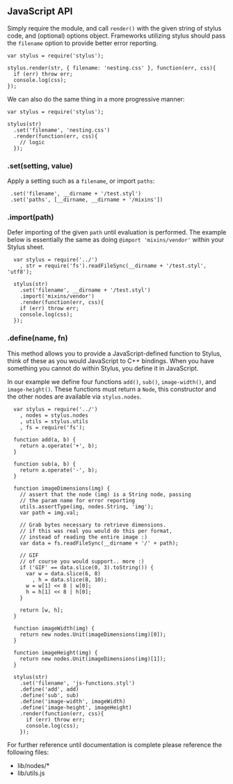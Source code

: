 ## JavaScript API

Simply require the module, and call `render()` with the given string of stylus code, and (optional) options object. Frameworks utilizing stylus should pass the `filename` option to provide better error reporting.

    var stylus = require('stylus');

    stylus.render(str, { filename: 'nesting.css' }, function(err, css){
      if (err) throw err;
      console.log(css);
    });

We can also do the same thing in a more progressive manner:

    var stylus = require('stylus');

    stylus(str)
      .set('filename', 'nesting.css')
      .render(function(err, css){
        // logic
      });

### .set(setting, value)

 Apply a setting such as a `filename`, or import `paths`:
 
     .set('filename', __dirname + '/test.styl')
     .set('paths', [__dirname, __dirname + '/mixins'])

### .import(path)

Defer importing of the given `path` until evaluation is performed. The example below is essentially the same as doing `@import 'mixins/vendor'` within your Stylus sheet.

      var stylus = require('../')
        , str = require('fs').readFileSync(__dirname + '/test.styl', 'utf8');

      stylus(str)
        .set('filename', __dirname + '/test.styl')
        .import('mixins/vendor')
        .render(function(err, css){
        if (err) throw err;
        console.log(css);
      });

### .define(name, fn)

 This method allows you to provide a JavaScript-defined function to Stylus, think of these as you would JavaScript to C++ bindings. When you have something you cannot do within Stylus, you define it in JavaScript.

In our example we define four functions `add()`, `sub()`, `image-width()`, and `image-height()`. These functions must return a `Node`, this constructor and the other nodes are available via `stylus.nodes`.

      var stylus = require('../')
        , nodes = stylus.nodes
        , utils = stylus.utils
        , fs = require('fs');

      function add(a, b) {
        return a.operate('+', b);
      }

      function sub(a, b) {
        return a.operate('-', b);
      }

      function imageDimensions(img) {
        // assert that the node (img) is a String node, passing
        // the param name for error reporting
        utils.assertType(img, nodes.String, 'img');
        var path = img.val;

        // Grab bytes necessary to retrieve dimensions.
        // if this was real you would do this per format,
        // instead of reading the entire image :)
        var data = fs.readFileSync(__dirname + '/' + path);

        // GIF
        // of course you would support.. more :)
        if ('GIF' == data.slice(0, 3).toString()) {
          var w = data.slice(6, 8)
            , h = data.slice(8, 10);
          w = w[1] << 8 | w[0];
          h = h[1] << 8 | h[0];
        }

        return [w, h];
      }

      function imageWidth(img) {
        return new nodes.Unit(imageDimensions(img)[0]);
      }

      function imageHeight(img) {
        return new nodes.Unit(imageDimensions(img)[1]);
      }

      stylus(str)
        .set('filename', 'js-functions.styl')
        .define('add', add)
        .define('sub', sub)
        .define('image-width', imageWidth)
        .define('image-height', imageHeight)
        .render(function(err, css){
          if (err) throw err;
          console.log(css);
        });

 For further reference until documentation is complete please reference the following files:
 
   - lib/nodes/*
   - lib/utils.js
